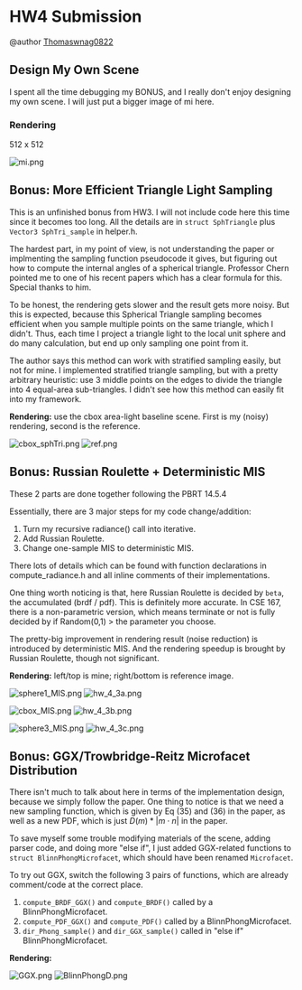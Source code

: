 # HW4 Submission

@author [Thomaswnag0822](https://github.com/Thomaswang0822)

## Design My Own Scene

I spent all the time debugging my BONUS, and I really don't enjoy designing my own scene.
I will just put a bigger image of mi here.

### Rendering

512 x 512

![mi.png](./img_png/export/mi.png)

## Bonus: More Efficient Triangle Light Sampling

This is an unfinished bonus from HW3. I will not include code here this time
since it becomes too long. All the details are in `struct SphTriangle` plus `Vector3 SphTri_sample` in helper.h.

The hardest part, in my point of view, is not understanding the paper or implmenting the sampling function pseudocode it gives, but figuring out how to compute the internal angles of a spherical triangle. Professor Chern pointed me to one of his recent papers which has a clear formula for this. Special thanks to him.

To be honest, the rendering gets slower and the result gets more noisy. But this is expected, because this Spherical Triangle sampling becomes efficient when you sample multiple points on the same triangle, which I didn't. Thus, each time I project a triangle light to the local unit sphere and do many calculation, but end up only sampling one point from it.

The author says this method can work with stratified sampling easily, but not for mine. I implemented stratified triangle sampling, but with a pretty arbitrary heuristic: use 3 middle points on the edges to divide the triangle into 4 equal-area sub-triangles. I didn't see how this method can easily fit into my framework.

**Rendering:** use the cbox area-light baseline scene. First is my (noisy) rendering, second is the reference.

![cbox_sphTri.png](./img_png/hw4/cbox_sphTri.png)
![ref.png](./handouts/imgs/hw_4_3b.png)

## Bonus: Russian Roulette + Deterministic MIS

These 2 parts are done together following the PBRT 14.5.4

Essentially, there are 3 major steps for my code change/addition:

1. Turn my recursive radiance() call into iterative.
2. Add Russian Roulette.
3. Change one-sample MIS to deterministic MIS.

There lots of details which can be found with function declarations in compute_radiance.h
and all inline comments of their implementations.

One thing worth noticing is that, here Russian Roulette is decided by `beta`, the accumulated
(brdf / pdf). This is definitely more accurate. In CSE 167, there is a non-parametric version,
which means terminate or not is fully decided by if Random(0,1) > the parameter you choose.

The pretty-big improvement in rendering result (noise reduction) is introduced by deterministic MIS. And the rendering speedup is brought by Russian Roulette, though not significant.

**Rendering:** left/top is mine; right/bottom is reference image.

![sphere1_MIS.png](./img_png/hw4/deterMIS/sphere1_MIS.png)
![hw_4_3a.png](./handouts/imgs/hw_4_3a.png)

![cbox_MIS.png](./img_png/hw4/deterMIS/cbox_MIS.png)
![hw_4_3b.png](./handouts/imgs/hw_4_3b.png)

![sphere3_MIS.png](./img_png/hw4/deterMIS/sphere3_MIS.png)
![hw_4_3c.png](./handouts/imgs/hw_4_3c.png)

## Bonus: GGX/Trowbridge-Reitz Microfacet Distribution

There isn't much to talk about here in terms of the implementation design, because
we simply follow the paper. One thing to notice is that we need a new sampling function,
which is given by Eq (35) and (36) in the paper, as well as a new PDF, which is just
$D(m) * |m \cdot n|$ in the paper.

To save myself some trouble modifying materials of the scene, adding parser code, and doing more "else if", I just added GGX-related functions to `struct BlinnPhongMicrofacet`, which should have been renamed `Microfacet`.

To try out GGX, switch the following 3 pairs of functions, which are already comment/code at the correct place.

1. `compute_BRDF_GGX()` and `compute_BRDF()` called by a BlinnPhongMicrofacet.
2. `compute_PDF_GGX()` and `compute_PDF()` called by a BlinnPhongMicrofacet.
3. `dir_Phong_sample()` and `dir_GGX_sample()` called in "else if" BlinnPhongMicrofacet.

**Rendering:**

![GGX.png](./img_png/hw4/GGX.png)
![BlinnPhongD.png](./img_png/hw4/BlinnPhongD.png)
